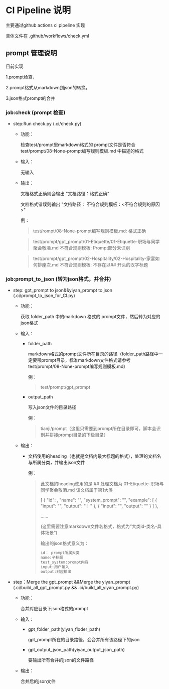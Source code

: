 # CI Pipeline 说明

主要通过github actions ci pipeline 实现

具体文件在 .github/workflows/check.yml

## prompt 管理说明

目前实现 

1.prompt检查，

2.prompt格式从markdown到json的转换，

3.json格式prompt的合并

### job:check (prompt 检查)

- step:Run check.py (.ci/check.py)

  - 功能：

    检查test/prompt里markdown格式的 prompt文件是否符合 test/prompt/08-None-prompt编写规则模板.md 中描述的格式

  - 输入：

    无输入

  - 输出：

    文档格式正确则会输出 "文档路径：格式正确"

    文档格式错误则输出 "文档路径： 不符合规则模板：<不符合规则的原因>"

    例：

    > test/rompt/08-None-prompt编写规则模板.md: 格式正确
    
    > test/prompt/gpt_prompt/01-Etiquette/01-Etiquette-职场与同学聚会敬酒.md 不符合规则模板: Prompt部分未识别
    
    > test/prompt/gpt_prompt/02-Hospitality/02-Hospitality-家宴如何排座次.md 不符合规则模板: 不存在以## 开头的汉字标题

### job:prompt_to_json (转为json格式，并合并)

- step: gpt_prompt to json&&yiyan_prompt to json (.ci/prompt_to_json_for_CI.py) 

  - 功能：

    获取 folder_path 中的markdown 格式的 prompt文件，然后转为对应的json格式

  - 输入：

    - folder_path

      markdown格式的prompt文件所在目录的路径（folder_path路径中一定要带prompt目录，标准markdown文件格式请参考test/prompt/08-None-prompt编写规则模板.md）

      例：

      > test/prompt/gpt_prompt

    - output_path

      写入json文件的目录路径

      例：

      > tianji/prompt（这里只需要到prompt所在目录即可，脚本会识别并拼接prompt目录的下级目录）

      

  - 输出：

    - 文档使用的heading（也就是文档内最大标题的格式），处理的文档名与所属分类，并输出json文件

      例：

      > 此文档的heading使用的是 ##
      > 处理文档为 01-Etiquette-职场与同学聚会敬酒.md 该文档属于第1大类
      >
      > [
      >     {
      >         "id": ,
      >         "name": "",
      >         "system_prompt": "",
      >         "example": [
      >             {
      >                 "input": "",
      >                 "output": "！"
      >             },
      >             {
      >                 "input": "",
      >                 "output": ""
      >             }
      >         ]
      >     }, 
      >
      > ......
      >
      > (这里需要注意markdown文件名格式，格式为“大类id-类名-具体场景”)
      >
      > 输出的json格式意义为：
      >
      > ```txt
      > id： prompt所属大类
      > name:子标题
      > test_system:prompt内容
      > input:用户输入
      > output:对应输出
      > ```

- step：Merge the gpt_prompt &&Merge the yiyan_prompt  (.ci/build_all_gpt_prompt.py && .ci/build_all_yiyan_prompt.py) 

  - 功能：

    合并对应目录下json格式的prompt

  - 输入：

    - gpt_folder_path(yiyan_floder_path)

      gpt_prompt所在的目录路径，会合并所有该路径下的json

    - gpt_output_json_path(yiyan_output_json_path)

      要输出所有合并的json的文件路径

  - 输出：

    合并后的json文件






​    
